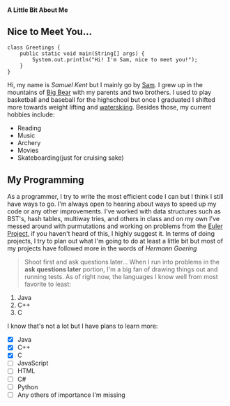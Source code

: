 #### A Little Bit About Me

## Nice to Meet You...

```
class Greetings {
    public static void main(String[] args) {
        System.out.println("Hi! I'm Sam, nice to meet you!"); 
    }
}
```

Hi, my name is *Samuel Kent* but I mainly go by [Sam](IMG_5870.JPG).
I grew up in the mountains of [Big Bear](https://www.bigbear.com/) with my
parents and two brothers. I used to play basketball and baseball for the highschool
but once I graduated I shifted more towards weight lifting and [waterskiing](Sam%20Slomo.mp4).
Besides those, my current hobbies include:
- Reading
- Music
- Archery
- Movies
- Skateboarding(just for cruising sake)

## My Programming

As a programmer, I try to write the most efficient code I can but I think
I still have ways to go. I'm always open to hearing about ways to speed up my code
or any other improvements. I've worked with data structures such as BST's, hash tables,
multiway tries, and others in class and on my own I've messed around with purmutations and
working on problems from the [Euler Project](https://projecteuler.net/archives), if you haven't
heard of this, I highly suggest it. In terms of doing projects, I try to plan out what I'm going 
to do at least a little bit but most of my projects have followed more in the words of *Hermann Goering* 
> Shoot first and ask questions later...
When I run into problems in the **ask questions later** portion, I'm a big fan of drawing things 
out and running tests.
As of right now, the languages I know well from most favorite to least:
1. Java
2. C++
3. C

I know that's not a lot but I have plans to learn more:
- [X] Java
- [X] C++
- [X] C
- [ ] JavaScript
- [ ] HTML
- [ ] C#
- [ ] Python
- [ ] Any others of importance I'm missing
